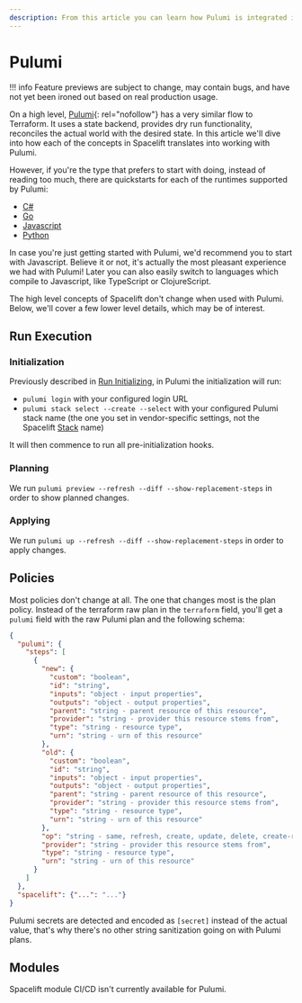```yaml
---
description: From this article you can learn how Pulumi is integrated into Spacelift
---
```


# Pulumi

!!! info
    Feature previews are subject to change, may contain bugs, and have not yet been ironed out based on real production usage.

On a high level, [Pulumi](https://github.com/pulumi/pulumi){: rel="nofollow"} has a very similar flow to Terraform. It uses a state backend, provides dry run functionality, reconciles the actual world with the desired state. In this article we'll dive into how each of the concepts in Spacelift translates into working with Pulumi.

However, if you're the type that prefers to start with doing, instead of reading too much, there are quickstarts for each of the runtimes supported by Pulumi:

- [C#](getting-started/c-sharp.md)
- [Go](getting-started/golang.md)
- [Javascript](getting-started/javascript.md)
- [Python](getting-started/python.md)

In case you're just getting started with Pulumi, we'd recommend you to start with Javascript. Believe it or not, it's actually the most pleasant experience we had with Pulumi! Later you can also easily switch to languages which compile to Javascript, like TypeScript or ClojureScript.

The high level concepts of Spacelift don't change when used with Pulumi. Below, we'll cover a few lower level details, which may be of interest.

## Run Execution

### Initialization

Previously described in [Run Initializing](../../concepts/run/#initializing), in Pulumi the initialization will run:

- `pulumi login` with your configured login URL
- `pulumi stack select --create --select` with your configured Pulumi stack name (the one you set in vendor-specific settings, not the Spacelift [Stack](../../concepts/stack/) name)

It will then commence to run all pre-initialization hooks.

### Planning

We run `pulumi preview --refresh --diff --show-replacement-steps` in order to show planned changes.

### Applying

We run `pulumi up --refresh --diff --show-replacement-steps` in order to apply changes.

## Policies

Most policies don't change at all. The one that changes most is the plan policy. Instead of the terraform raw plan in the `terraform` field, you'll get a `pulumi` field with the raw Pulumi plan and the following schema:

```json
{
  "pulumi": {
    "steps": [
      {
        "new": {
          "custom": "boolean",
          "id": "string",
          "inputs": "object - input properties",
          "outputs": "object - output properties",
          "parent": "string - parent resource of this resource",
          "provider": "string - provider this resource stems from",
          "type": "string - resource type",
          "urn": "string - urn of this resource"
        },
        "old": {
          "custom": "boolean",
          "id": "string",
          "inputs": "object - input properties",
          "outputs": "object - output properties",
          "parent": "string - parent resource of this resource",
          "provider": "string - provider this resource stems from",
          "type": "string - resource type",
          "urn": "string - urn of this resource"
        },
        "op": "string - same, refresh, create, update, delete, create-replacement or delete-replaced",
        "provider": "string - provider this resource stems from",
        "type": "string - resource type",
        "urn": "string - urn of this resource"
      }
    ]
  },
  "spacelift": {"...": "..."}
}
```

Pulumi secrets are detected and encoded as `[secret]` instead of the actual value, that's why there's no other string sanitization going on with Pulumi plans.

## Modules

Spacelift module CI/CD isn't currently available for Pulumi.
